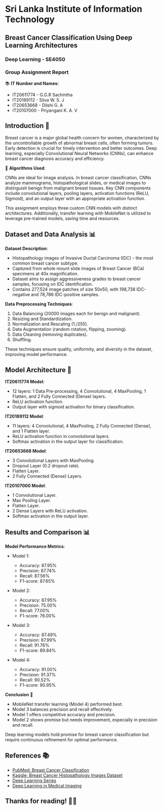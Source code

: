 # Sri Lanka Institute of Information Technology

## Breast Cancer Classification Using Deep Learning Architectures

### Deep Learning - SE4050

### Group Assignment Report

📚 **IT Number and Names:**

- IT20611774 - G.G.R Sachintha
- IT20189112 - Silva W. S. J
- IT20653668 - Dilshi G. A
- IT20107000 - Priyangani K. A. V

## Introduction 📖

Breast cancer is a major global health concern for women, characterized by the uncontrollable growth of abnormal breast cells, often forming tumors. Early detection is crucial for timely intervention and better outcomes. Deep learning, especially Convolutional Neural Networks (CNNs), can enhance breast cancer diagnosis accuracy and efficiency.

🔬 **Algorithms Used**:

CNNs are ideal for image analysis. In breast cancer classification, CNNs analyze mammograms, histopathological slides, or medical images to distinguish benign from malignant breast tissues. Key CNN components include convolutional layers, pooling layers, activation functions (ReLU, Sigmoid), and an output layer with an appropriate activation function.

This assignment employs three custom CNN models with distinct architectures. Additionally, transfer learning with MobileNet is utilized to leverage pre-trained models, saving time and resources.

## Dataset and Data Analysis 📊

**Dataset Description**:

- Histopathology images of Invasive Ductal Carcinoma (IDC) - the most common breast cancer subtype.
- Captured from whole mount slide images of Breast Cancer (BCa) specimens at 40x magnification.
- Dataset aims to assign aggressiveness grades to breast cancer samples, focusing on IDC identification.
- Contains 277,524 image patches of size 50x50, with 198,738 IDC-negative and 78,786 IDC-positive samples.

**Data Preprocessing Techniques**:

1. Data Balancing (20000 images each for benign and malignant).
2. Resizing and Standardization.
3. Normalization and Rescaling (1./255).
4. Data Augmentation (random rotation, flipping, zooming).
5. Data Cleaning (removing duplicates).
6. Shuffling.

These techniques ensure quality, uniformity, and diversity in the dataset, improving model performance.

## Model Architecture 🧠

**IT20611774 Model**:

- 12 layers: 1 Data Pre-processing, 4 Convolutional, 4 MaxPooling, 1 Flatten, and 2 Fully Connected (Dense) layers.
- ReLU activation function.
- Output layer with sigmoid activation for binary classification.

**IT20189112 Model**:

- 11 layers: 4 Convolutional, 4 MaxPooling, 2 Fully Connected (Dense), and 1 Flatten layer.
- ReLU activation function in convolutional layers.
- Softmax activation in the output layer for classification.

**IT20653668 Model**:

- 3 Convolutional Layers with MaxPooling.
- Dropout Layer (0.2 dropout rate).
- Flatten Layer.
- 2 Fully Connected (Dense) Layers.

**IT20107000 Model**:

- 1 Convolutional Layer.
- Max Pooling Layer.
- Flatten Layer.
- 2 Dense Layers with ReLU activation.
- Softmax activation in the output layer.

## Results and Comparison 📊

**Model Performance Metrics**:

- Model 1:

  - Accuracy: 87.95%
  - Precision: 87.74%
  - Recall: 87.56%
  - F1-score: 87.65%

- Model 2:

  - Accuracy: 87.95%
  - Precision: 75.00%
  - Recall: 77.00%
  - F1-score: 76.00%

- Model 3:

  - Accuracy: 87.49%
  - Precision: 87.99%
  - Recall: 91.76%
  - F1-score: 89.84%

- Model 4:
  - Accuracy: 91.00%
  - Precision: 91.37%
  - Recall: 90.52%
  - F1-score: 90.95%

**Conclusion** 📝

- MobileNet transfer learning (Model 4) performed best.
- Model 3 balances precision and recall effectively.
- Model 1 offers competitive accuracy and precision.
- Model 2 shows promise but needs improvement, especially in precision and recall.

Deep learning models hold promise for breast cancer classification but require continuous refinement for optimal performance.

## References 📚

- [PubMed: Breast Cancer Classification](https://www.ncbi.nlm.nih.gov/pubmed/27563488)
- [Kaggle: Breast Cancer Histopathology Images Dataset](https://www.kaggle.com/datasets)
- [Deep Learning Series](https://www.analyticsvidhya.com/blog/2020/10/what-is-the-convolutional-neural-network-architecture/)
- [Deep Learning in Medical Imaging](http://spie.org/Publications/Proceedings/Paper/10.1117/12.2043872)

## Thanks for reading! 🙌🏼
